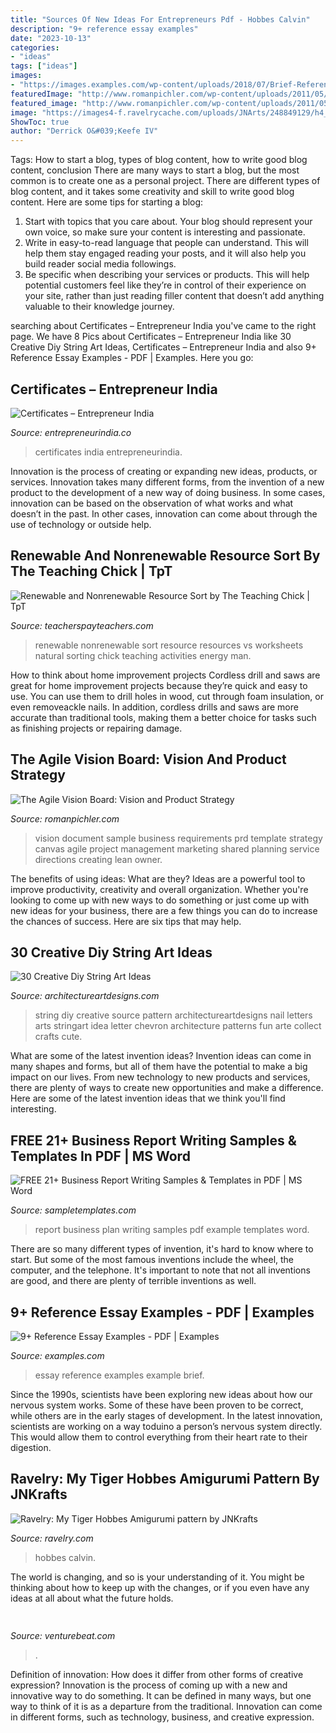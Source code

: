 ```yaml
---
title: "Sources Of New Ideas For Entrepreneurs Pdf - Hobbes Calvin"
description: "9+ reference essay examples"
date: "2023-10-13"
categories:
- "ideas"
tags: ["ideas"]
images:
- "https://images.examples.com/wp-content/uploads/2018/07/Brief-Reference-Essay-Example1.jpg"
featuredImage: "http://www.romanpichler.com/wp-content/uploads/2011/05/TheProductVisionBoardExtended.jpg"
featured_image: "http://www.romanpichler.com/wp-content/uploads/2011/05/TheProductVisionBoardExtended.jpg"
image: "https://images4-f.ravelrycache.com/uploads/JNArts/248849129/h4_medium2.jpg"
ShowToc: true
author: "Derrick O&#039;Keefe IV"
---
```



Tags: How to start a blog, types of blog content, how to write good blog content, conclusion
There are many ways to start a blog, but the most common is to create one as a personal project. There are different types of blog content, and it takes some creativity and skill to write good blog content. Here are some tips for starting a blog:
1. Start with topics that you care about. Your blog should represent your own voice, so make sure your content is interesting and passionate.
2. Write in easy-to-read language that people can understand. This will help them stay engaged reading your posts, and it will also help you build reader social media followings.
3. Be specific when describing your services or products. This will help potential customers feel like they’re in control of their experience on your site, rather than just reading filler content that doesn’t add anything valuable to their knowledge journey. 

	

		
searching about Certificates – Entrepreneur India you've came to the right page. We have 8 Pics about Certificates – Entrepreneur India like 30 Creative Diy String Art Ideas, Certificates – Entrepreneur India and also 9+ Reference Essay Examples - PDF | Examples. Here you go:
		
    
## Certificates – Entrepreneur India

<img loading=lazy src="https://www.entrepreneurindia.co/DeveloperImage/certificates/Certificates-427316-.jpg" onerror="this.onerror=null;this.src='https://tse2.mm.bing.net/th?id=OIP.rlyt6Zu6gd_hozHwjBKKFwHaKl&amp;pid=15.1';" alt="Certificates – Entrepreneur India">

_Source: entrepreneurindia.co_

>certificates india entrepreneurindia. 

	

Innovation is the process of creating or expanding new ideas, products, or services. Innovation takes many different forms, from the invention of a new product to the development of a new way of doing business. In some cases, innovation can be based on the observation of what works and what doesn’t in the past. In other cases, innovation can come about through the use of technology or outside help.

    
## Renewable And Nonrenewable Resource Sort By The Teaching Chick | TpT

<img loading=lazy src="https://ecdn.teacherspayteachers.com/thumbitem/Renewable-and-Nonrenewable-Resource-Sort-1597144-1500873414/original-1597144-3.jpg" onerror="this.onerror=null;this.src='https://tse4.mm.bing.net/th?id=OIP.Fnw6tH8PafFedCSD2rP5LgAAAA&amp;pid=15.1';" alt="Renewable and Nonrenewable Resource Sort by The Teaching Chick | TpT">

_Source: teacherspayteachers.com_

>renewable nonrenewable sort resource resources vs worksheets natural sorting chick teaching activities energy man. 

	

How to think about home improvement projects
Cordless drill and saws are great for home improvement projects because they’re quick and easy to use. You can use them to drill holes in wood, cut through foam insulation, or even removeackle nails. In addition, cordless drills and saws are more accurate than traditional tools, making them a better choice for tasks such as finishing projects or repairing damage.

    
## The Agile Vision Board: Vision And Product Strategy

<img loading=lazy src="http://www.romanpichler.com/wp-content/uploads/2011/05/TheProductVisionBoardExtended.jpg" onerror="this.onerror=null;this.src='https://tse3.mm.bing.net/th?id=OIP.GI9YWQI4YtVCL-LKb687EgHaEh&amp;pid=15.1';" alt="The Agile Vision Board: Vision and Product Strategy">

_Source: romanpichler.com_

>vision document sample business requirements prd template strategy canvas agile project management marketing shared planning service directions creating lean owner. 

	

The benefits of using ideas: What are they?
Ideas are a powerful tool to improve productivity, creativity and overall organization. Whether you're looking to come up with new ways to do something or just come up with new ideas for your business, there are a few things you can do to increase the chances of success. Here are six tips that may help.

    
## 30 Creative Diy String Art Ideas

<img loading=lazy src="https://media-cache-ec0.pinimg.com/originals/51/17/21/51172114d73d441c38be13655b047f3f.jpg" onerror="this.onerror=null;this.src='https://tse1.mm.bing.net/th?id=OIP.8QR6Iq7JGAh5Y_a39vmAPwHaJ4&amp;pid=15.1';" alt="30 Creative Diy String Art Ideas">

_Source: architectureartdesigns.com_

>string diy creative source pattern architectureartdesigns nail letters arts stringart idea letter chevron architecture patterns fun arte collect crafts cute. 

	

What are some of the latest invention ideas?
Invention ideas can come in many shapes and forms, but all of them have the potential to make a big impact on our lives. From new technology to new products and services, there are plenty of ways to create new opportunities and make a difference. Here are some of the latest invention ideas that we think you'll find interesting.

    
## FREE 21+ Business Report Writing Samples &amp; Templates In PDF | MS Word

<img loading=lazy src="https://images.sampletemplates.com/wp-content/uploads/2017/03/Business-Plan-Report-Example1.jpg" onerror="this.onerror=null;this.src='https://tse1.mm.bing.net/th?id=OIP.Xu1GnZ-5MEqQVnNefsiduQHaJA&amp;pid=15.1';" alt="FREE 21+ Business Report Writing Samples &amp; Templates in PDF | MS Word">

_Source: sampletemplates.com_

>report business plan writing samples pdf example templates word. 

	

There are so many different types of invention, it's hard to know where to start. But some of the most famous inventions include the wheel, the computer, and the telephone. It's important to note that not all inventions are good, and there are plenty of terrible inventions as well.

    
## 9+ Reference Essay Examples - PDF | Examples

<img loading=lazy src="https://images.examples.com/wp-content/uploads/2018/07/Brief-Reference-Essay-Example1.jpg" onerror="this.onerror=null;this.src='https://tse3.mm.bing.net/th?id=OIP.w7SBTKBNwEj3WFeezkj-nQAAAA&amp;pid=15.1';" alt="9+ Reference Essay Examples - PDF | Examples">

_Source: examples.com_

>essay reference examples example brief. 

	

Since the 1990s, scientists have been exploring new ideas about how our nervous system works. Some of these have been proven to be correct, while others are in the early stages of development. In the latest innovation, scientists are working on a way toduino a person’s nervous system directly. This would allow them to control everything from their heart rate to their digestion.

    
## Ravelry: My Tiger Hobbes Amigurumi Pattern By JNKrafts

<img loading=lazy src="https://images4-f.ravelrycache.com/uploads/JNArts/248849129/h4_medium2.jpg" onerror="this.onerror=null;this.src='https://tse2.mm.bing.net/th?id=OIP.sGCNLqCjxvULi5_09uq2XQAAAA&amp;pid=15.1';" alt="Ravelry: My Tiger Hobbes Amigurumi pattern by JNKrafts">

_Source: ravelry.com_

>hobbes calvin. 

	

The world is changing, and so is your understanding of it. You might be thinking about how to keep up with the changes, or if you even have any ideas at all about what the future holds. 

    
## 

<img loading=lazy src="https://venturebeat.com/wp-content/uploads/2018/07/1500-js1024_bellagio4-wlogo.jpg?w=800" onerror="this.onerror=null;this.src='https://tse4.mm.bing.net/th?id=OIP.EYe9BK3Ps3xvjwsdw3zcBwHaEx&amp;pid=15.1';" alt="">

_Source: venturebeat.com_

>. 

	

Definition of innovation: How does it differ from other forms of creative expression?
Innovation is the process of coming up with a new and innovative way to do something. It can be defined in many ways, but one way to think of it is as a departure from the traditional. Innovation can come in different forms, such as technology, business, and creative expression.

